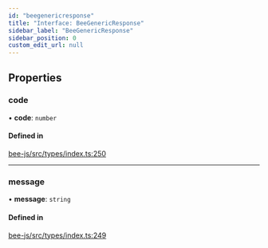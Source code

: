 ```yaml
---
id: "beegenericresponse"
title: "Interface: BeeGenericResponse"
sidebar_label: "BeeGenericResponse"
sidebar_position: 0
custom_edit_url: null
---
```


## Properties

### code

• **code**: `number`

#### Defined in

[bee-js/src/types/index.ts:250](https://github.com/ethersphere/bee-js/blob/74056cb/src/types/index.ts#L250)

___

### message

• **message**: `string`

#### Defined in

[bee-js/src/types/index.ts:249](https://github.com/ethersphere/bee-js/blob/74056cb/src/types/index.ts#L249)
